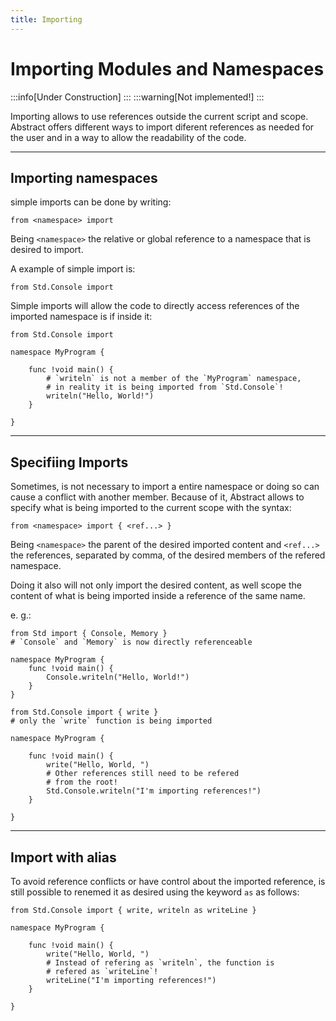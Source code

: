 ```yaml
---
title: Importing
---
```


# Importing Modules and Namespaces

:::info[Under Construction]
:::
:::warning[Not implemented!]
:::

Importing allows to use references outside the current script
and scope. Abstract offers different ways to import diferent
references as needed for the user and in a way to allow the
readability of the code.

---

## Importing namespaces

simple imports can be done by writing:
```abs
from <namespace> import
```

Being `<namespace>` the relative or global reference to a namespace
that is desired to import.

A example of simple import is:
```abs
from Std.Console import
```

Simple imports will allow the code to directly access references of
the imported namespace is if inside it:

```abs
from Std.Console import

namespace MyProgram {

	func !void main() {
		# `writeln` is not a member of the `MyProgram` namespace,
		# in reality it is being imported from `Std.Console`!
		writeln("Hello, World!")
	}

}
```

---
## Specifiing Imports

Sometimes, is not necessary to import a entire namespace or doing so
can cause a conflict with another member. Because of it, Abstract
allows to specify what is being imported to the current scope with the
syntax:

```abs
from <namespace> import { <ref...> }
```

Being `<namespace>` the parent of the desired imported content and
`<ref...>` the references, separated by comma, of the desired members
of the refered namespace.

Doing it also will not only import the desired content, as well scope
the content of what is being imported inside a reference of the same name.

e. g.:
```abs
from Std import { Console, Memory }
# `Console` and `Memory` is now directly referenceable

namespace MyProgram {
	func !void main() {	   
		Console.writeln("Hello, World!")
	}
}
```

```abs
from Std.Console import { write }
# only the `write` function is being imported

namespace MyProgram {

	func !void main() {	   
		write("Hello, World, ")
		# Other references still need to be refered
		# from the root!
		Std.Console.writeln("I'm importing references!")
	}

}
```


---
## Import with alias

To avoid reference conflicts or have control about the imported reference,
is still possible to renemed it as desired using the keyword `as` as follows:

```abs
from Std.Console import { write, writeln as writeLine }

namespace MyProgram {

	func !void main() {	   
		write("Hello, World, ")
		# Instead of refering as `writeln`, the function is
		# refered as `writeLine`!
		writeLine("I'm importing references!")
	}

}
```
